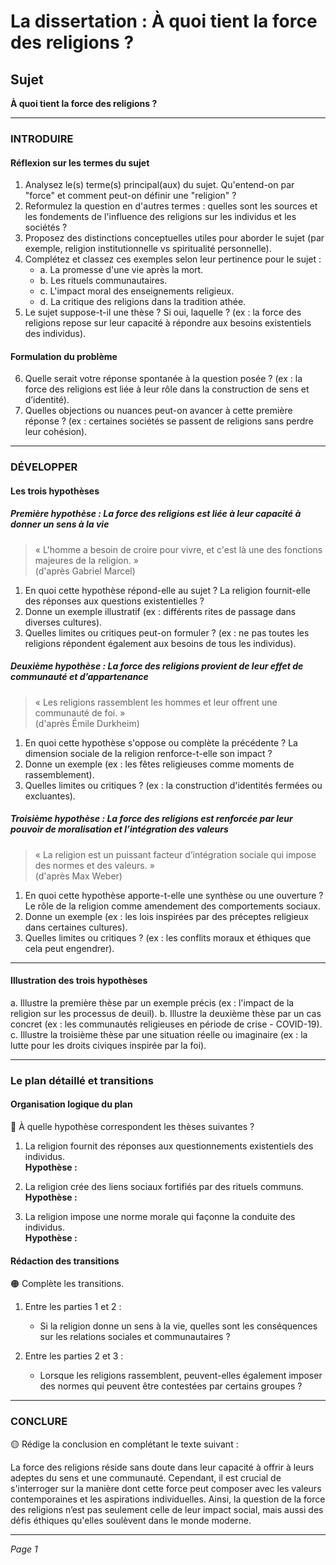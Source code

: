 # La dissertation : À quoi tient la force des religions ?

## Sujet
**À quoi tient la force des religions ?**

---

### INTRODUIRE

#### Réflexion sur les termes du sujet

1. Analysez le(s) terme(s) principal(aux) du sujet. Qu'entend-on par "force" et comment peut-on définir une "religion" ?
2. Reformulez la question en d'autres termes : quelles sont les sources et les fondements de l'influence des religions sur les individus et les sociétés ?
3. Proposez des distinctions conceptuelles utiles pour aborder le sujet (par exemple, religion institutionnelle vs spiritualité personnelle).
4. Complétez et classez ces exemples selon leur pertinence pour le sujet :
   - a. La promesse d'une vie après la mort.
   - b. Les rituels communautaires.
   - c. L'impact moral des enseignements religieux.
   - d. La critique des religions dans la tradition athée.
5. Le sujet suppose-t-il une thèse ? Si oui, laquelle ? (ex : la force des religions repose sur leur capacité à répondre aux besoins existentiels des individus).

#### Formulation du problème

6. Quelle serait votre réponse spontanée à la question posée ? (ex : la force des religions est liée à leur rôle dans la construction de sens et d’identité).
7. Quelles objections ou nuances peut-on avancer à cette première réponse ? (ex : certaines sociétés se passent de religions sans perdre leur cohésion).

---

### DÉVELOPPER

#### Les trois hypothèses

##### Première hypothèse : La force des religions est liée à leur capacité à donner un sens à la vie

> « L'homme a besoin de croire pour vivre, et c'est là une des fonctions majeures de la religion. »  
> (d'après Gabriel Marcel)

1. En quoi cette hypothèse répond-elle au sujet ? La religion fournit-elle des réponses aux questions existentielles ?
2. Donne un exemple illustratif (ex : différents rites de passage dans diverses cultures).
3. Quelles limites ou critiques peut-on formuler ? (ex : ne pas toutes les religions répondent également aux besoins de tous les individus).

##### Deuxième hypothèse : La force des religions provient de leur effet de communauté et d’appartenance

> « Les religions rassemblent les hommes et leur offrent une communauté de foi. »  
> (d'après Émile Durkheim)

1. En quoi cette hypothèse s'oppose ou complète la précédente ? La dimension sociale de la religion renforce-t-elle son impact ?
2. Donne un exemple (ex : les fêtes religieuses comme moments de rassemblement).
3. Quelles limites ou critiques ? (ex : la construction d'identités fermées ou excluantes).

##### Troisième hypothèse : La force des religions est renforcée par leur pouvoir de moralisation et l’intégration des valeurs

> « La religion est un puissant facteur d’intégration sociale qui impose des normes et des valeurs. »  
> (d'après Max Weber)

1. En quoi cette hypothèse apporte-t-elle une synthèse ou une ouverture ? Le rôle de la religion comme amendement des comportements sociaux.
2. Donne un exemple (ex : les lois inspirées par des préceptes religieux dans certaines cultures).
3. Quelles limites ou critiques ? (ex : les conflits moraux et éthiques que cela peut engendrer).

---

#### Illustration des trois hypothèses

a. Illustre la première thèse par un exemple précis (ex : l'impact de la religion sur les processus de deuil).
b. Illustre la deuxième thèse par un cas concret (ex : les communautés religieuses en période de crise - COVID-19).
c. Illustre la troisième thèse par une situation réelle ou imaginaire (ex : la lutte pour les droits civiques inspirée par la foi).

---

### Le plan détaillé et transitions

#### Organisation logique du plan

🔴 À quelle hypothèse correspondent les thèses suivantes ?

1. La religion fournit des réponses aux questionnements existentiels des individus.  
   **Hypothèse :** 
   
2. La religion crée des liens sociaux fortifiés par des rituels communs.  
   **Hypothèse :** 
   
3. La religion impose une norme morale qui façonne la conduite des individus.  
   **Hypothèse :**

#### Rédaction des transitions

🟠 Complète les transitions.

1. Entre les parties 1 et 2 :  
   - Si la religion donne un sens à la vie, quelles sont les conséquences sur les relations sociales et communautaires ?
   
2. Entre les parties 2 et 3 :  
   - Lorsque les religions rassemblent, peuvent-elles également imposer des normes qui peuvent être contestées par certains groupes ?

---

### CONCLURE

🟡 Rédige la conclusion en complétant le texte suivant :

La force des religions réside sans doute dans leur capacité à offrir à leurs adeptes du sens et une communauté. Cependant, il est crucial de s'interroger sur la manière dont cette force peut composer avec les valeurs contemporaines et les aspirations individuelles. Ainsi, la question de la force des religions n’est pas seulement celle de leur impact social, mais aussi des défis éthiques qu'elles soulèvent dans le monde moderne.

--- 

*Page 1*